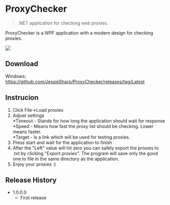 # ProxyChecker
> .NET application for checking web proxies.

ProxyChecker is a WPF application with a modern design for checking proxies.

![](https://github.com/JessieSharp/ProxyChecker/blob/main/demo.png?raw=true)

## Download

Windows:
https://github.com/JessieSharp/ProxyChecker/releases/tag/Latest

## Instrucion

1. Click File->Load proxies
2. Adjust settings <br />
  *Timeout - Stands for how long the application should wait for response <br />
  *Speed - Means how fast the proxy list should be checking. Lower means faster. <br />
  *Target - Is a link which will be used for testing proxies. <br />
3. Press start and wait for the application to finish
4. After the "Left" value will hit zero you can safely export the proxies to .txt by clicking "Export proxies". The program will save only the good one to file in the same directory as the application.
5. Enjoy your proxies :)
  

## Release History

* 1.0.0.0
    * First release
